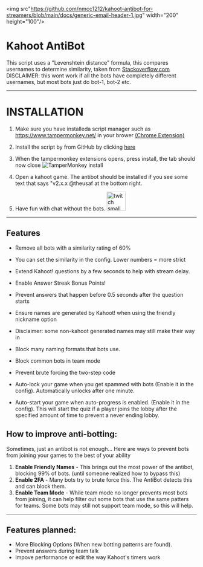 <img src"https://github.com/nmcc1212/kahoot-antibot-for-streamers/blob/main/docs/generic-email-header-1.jpg" width="200" height="100"/>

Kahoot AntiBot
==============

This script uses a "Levenshtein distance" formula, this compares usernames to determine similarity, taken from [Stackoverflow.com](https://stackoverflow.com/questions/10473745/compare-strings-javascript-return-of-likely) DISCLAIMER: this wont work if all the bots have completely different usernames, but most bots just do bot-1, bot-2 etc.

* * *



INSTALLATION
============



1.  Make sure you have installeda script manager such as https://www.tampermonkey.net/ in your brower [(Chrome Extension)](https://chrome.google.com/webstore/detail/tampermonkey/dhdgffkkebhmkfjojejmpbldmpobfkfo?hl=en)
2.  Install the script by from GitHub by clicking [here](https://github.com/nmcc1212/kahoot-antibot-for-streamers/raw/main/kahoot-antibot.user.js)

4. When the tampermonkey extensions opens, press install, the tab should now close
![TamperMonkey install](https://github.com/nmcc1212/kahoot-antibot-for-streamers/raw/main/docs/Screenshot%202021-01-05%20at%2019.13.42.png)
5. Open a kahoot game. The antibot should be installed if you see some text that says "v2.x.x @theusaf at the bottom right.

6. Have fun with chat without the bots. <img src="https://github.com/nmcc1212/kahoot-antibot-for-streamers/raw/main/docs/580b57fcd9996e24bc43c540.png" alt="twitch small" width="50" height="50"/>
* * *

Features
--------

*   Remove all bots with a similarity rating of 60%

*   You can set the similarity in the config. Lower numbers = more strict

*   Extend Kahoot! questions by a few seconds to help with stream delay.
*   Enable Answer Streak Bonus Points!
*   Prevent answers that happen before 0.5 seconds after the question starts
*   Ensure names are generated by Kahoot! when using the friendly nickname option

*   Disclaimer: some non-kahoot generated names may still make their way in

*   Block many naming formats that bots use.
*   Block common bots in team mode
*   Prevent brute forcing the two-step code
*   Auto-lock your game when you get spammed with bots (Enable it in the config). Automatically unlocks after one minute.
*   Auto-start your game when auto-progress is enabled. (Enable it in the config). This will start the quiz if a player joins the lobby after the specified amount of time to prevent a never ending lobby.

How to improve anti-botting:
----------------------------

Sometimes, just an antibot is not enough... Here are ways to prevent bots from joining your games to the best of your ability

1.  **Enable Friendly Names** - This brings out the most power of the antibot, blocking 99% of bots. (until someone realized how to bypass this)
2.  **Enable 2FA** - Many bots try to brute force this. The AntiBot detects this and can block them.
3.  **Enable Team Mode** - While team mode no longer prevents most bots from joining, it can help filter out some bots that use the same patters for teams. Some bots may still not support team mode, so this will help.

* * *

Features planned:
-----------------

*   More Blocking Options (When new botting patterns are found).
*   Prevent answers during team talk
*   Impove performance or edit the way Kahoot's timers work
